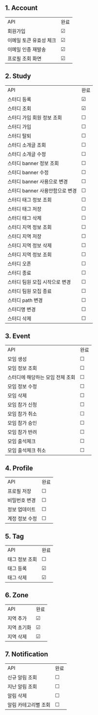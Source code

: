 ## 1. Account
|               |         | 
|---------------|---------|
| API           | 완료      |
| 회원가입          | &#9745; |
| 이메일 토큰 유효성 체크 | &#9745; |
| 이메일 인증 재발송    | &#9745; |
| 프로필 조회 화면     | &#9745; |

## 2. Study
|                      |         | 
|----------------------|---------|
| API                  | 완료      |
| 스터디 등록               | &#9745; |
| 스터디 조회               | &#9745; |
| 스터디 가입 회원 정보 조회      | &#9744; |
| 스터디 가입               | &#9744; |
| 스터디 탈퇴               | &#9744; |
| 스터디 소개글 조회           | &#9744; |
| 스터디 소개글 수정           | &#9744; |
| 스터디 banner 정보 조회     | &#9744; |
| 스터디 banner 수정        | &#9744; |
| 스터디 banner 사용으로 변경   | &#9744; |
| 스터디 banner 사용안함으로 변경 | &#9744; |
| 스터디 태그 정보 조회         | &#9744; |
| 스터디 태그 저장            | &#9744; |
| 스터디 태그 삭제            | &#9744; |
| 스터디 지역 정보 조회         | &#9744; |
| 스터디 지역 저장            | &#9744; |
| 스터디 지역 정보 삭제         | &#9744; |
| 스터디 지역 정보 조회         | &#9744; |
| 스터디 오픈               | &#9744; |
| 스터디 종료               | &#9744; |
| 스터디 팀원 모집 시작으로 변경    | &#9744; |
| 스터디 팀원 모집 종료         | &#9744; |
| 스터디 path 변경          | &#9744; |
| 스터디명 변경              | &#9744; |
| 스터디 삭제               | &#9744; |

## 3. Event
|                    |         | 
|--------------------|---------|
| API                | 완료      |
| 모임 생성              | &#9744; |
| 모임 정보 조회           | &#9744; |
| 스터디에 해당하는 모임 전체 조회 | &#9744; |
| 모임 정보 수정           | &#9744; |
| 모임 삭제              | &#9744; |
| 모임 참가 신청           | &#9744; |
| 모임 참가 취소           | &#9744; |
| 모임 참가 승인           | &#9744; |
| 모임 참가 반려           | &#9744; |
| 모임 출석체크            | &#9744; |
| 모임 출석체크 취소         | &#9744; |

## 4. Profile
|          |         | 
|----------|---------|
| API      | 완료      |
| 프로필 저장   | &#9744; |
| 비밀번호 변경  | &#9744; |
| 정보 업데이트  | &#9744; |
| 계정 정보 수정 | &#9744; |

## 5. Tag
|          |         | 
|----------|---------|
| API      | 완료      |
| 태그 정보 조회 | &#9744; |
| 태그 등록    | &#9745; |
| 태그 삭제    | &#9745; |

## 6. Zone
|        |         | 
|--------|---------|
| API    | 완료      |
| 지역 추가  | &#9745; |
| 지역 초기화 | &#9745; |
| 지역 삭제  | &#9745; |

## 7. Notification
|             |         | 
|-------------|---------|
| API         | 완료      |
| 신규 알림 조회    | &#9744; |
| 지난 알림 조회    | &#9744; |
| 알림 삭제       | &#9744; |
| 알림 카테고리별 조회 | &#9744; |